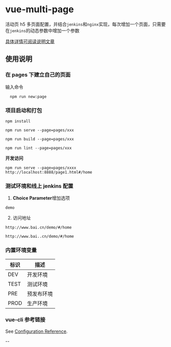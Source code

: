 # vue-multi-page

活动页 h5 多页面配置，并结合`jenkins`和`nginx`实现，每次增加一个页面，只需要在`jenkins`的动态参数中增加一个参数

[具体详情可阅读说明文章](https://juejin.im/post/6869244807844364295)

## 使用说明

### 在 pages 下建立自己的页面

输入命令

```
  npm run new:page
```

### 项目启动和打包

```
npm install
```

```
npm run serve --page=pages/xxx
```

```
npm run build --page=pages/xxx
```

```
npm run lint --page=pages/xxx
```

**开发访问**

```
npm run serve --page=pages/xxxx
http://localhost:8888/page1.html#/home
```

### 测试环境和线上 jenkins 配置

1. **Choice Parameter**增加选项

```
demo
```

2. 访问地址

`http://www.bai.cn/demo/#/home`

`http://www.bai..cn/demo/#/home`

### 内置环境变量

| 标识 | 描述       |
| ---- | ---------- |
| DEV  | 开发环境   |
| TEST | 测试环境   |
| PRE  | 预发布环境 |
| PROD | 生产环境   |

### vue-cli 参考链接

See [Configuration Reference](https://cli.vuejs.org/config/).

--
